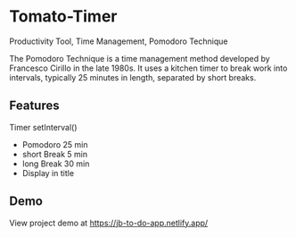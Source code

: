 # Tomato-Timer
Productivity Tool, Time Management, Pomodoro Technique

The Pomodoro Technique is a time management method developed by Francesco Cirillo in the late 1980s. It uses a kitchen timer to break work into intervals, typically 25 minutes in length, separated by short breaks.

## Features
Timer setInterval()
  - Pomodoro 25 min
  - short Break 5 min
  - long Break 30 min
  - Display in title

## Demo
View project demo at https://jb-to-do-app.netlify.app/

